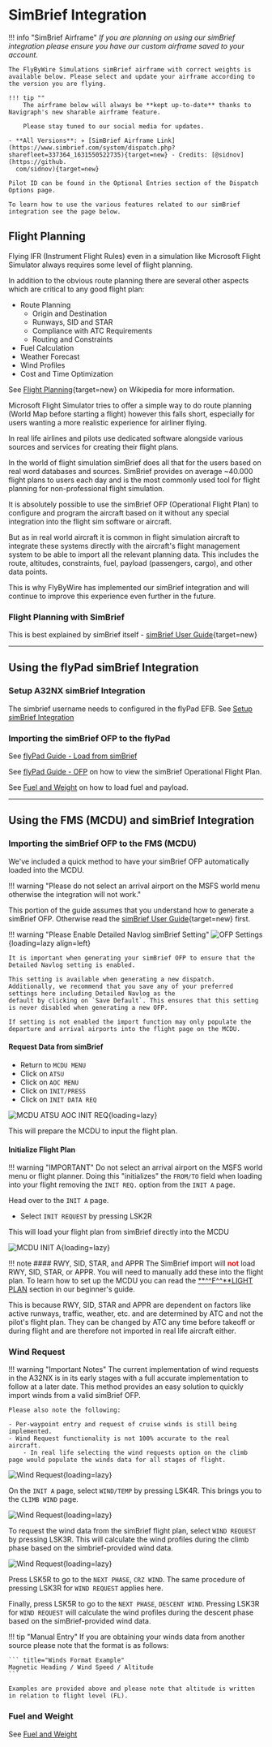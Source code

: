 # SimBrief Integration

!!! info "SimBrief Airframe"
    *If you are planning on using our simBrief integration please ensure you have our custom airframe saved to your account.*

    The FlyByWire Simulations simBrief airframe with correct weights is available below. Please select and update your airframe according to the version you are flying.
    
    !!! tip ""
        The airframe below will always be **kept up-to-date** thanks to Navigraph's new sharable airframe feature.
    
        Please stay tuned to our social media for updates.
    
    - **All Versions**: ✈ [SimBrief Airframe Link](https://www.simbrief.com/system/dispatch.php?sharefleet=337364_1631550522735){target=new} - Credits: [@sidnov](https://github.
      com/sidnov){target=new}
    
    Pilot ID can be found in the Optional Entries section of the Dispatch Options page.
    
    To learn how to use the various features related to our simBrief integration see the page below.

## Flight Planning

Flying IFR (Instrument Flight Rules) even in a simulation like Microsoft Flight Simulator always requires some level of flight planning.

In addition to the obvious route planning there are several other aspects which are critical to any good flight plan:

- Route Planning
    - Origin and Destination
    - Runways, SID and STAR
    - Compliance with ATC Requirements
    - Routing and Constraints
- Fuel Calculation
- Weather Forecast
- Wind Profiles
- Cost and Time Optimization

See [Flight Planning](https://en.wikipedia.org/wiki/Flight_planning){target=new} on Wikipedia for more information.

Microsoft Flight Simulator tries to offer a simple way to do route planning (World Map before starting a flight) however this falls short, especially for users wanting a more realistic experience for airliner flying.

In real life airlines and pilots use dedicated software alongside various sources and services for creating their flight plans.

In the world of flight simulation simBrief does all that for the users based on real word databases and sources. SimBrief provides on average ~40.000 flight plans to users each day and is the most commonly used tool for flight planning for non-professional flight simulation.

It is absolutely possible to use the simBrief OFP (Operational Flight Plan) to configure and program the aircraft based on it without any special integration into the flight sim software or aircraft.

But as in real world aircraft it is common in flight simulation aircraft to integrate these systems directly with the aircraft's flight management system to be able to import all the relevant planning data. This includes the route, altitudes, constraints, fuel, payload (passengers, cargo), and other data points.

This is why FlyByWire has implemented our simBrief integration and will continue to improve this experience even further in the future.

### Flight Planning with SimBrief

This is best explained by simBrief itself - [simBrief User Guide](https://www.simbrief.com/system/guide.php){target=new}

---

## Using the flyPad simBrief Integration

### Setup A32NX simBrief Integration

The simbrief username needs to configured in the flyPad EFB. See [Setup simBrief Integration](flypados3/settings.md#simbrief-integration)

### Importing the simBrief OFP to the flyPad

See [flyPad Guide - Load from simBrief](flypados3/dashboard.md#load-from-simbrief)

See [flyPad Guide - OFP](flypados3/dispatch.md#ofp-page) on how to view the simBrief Operational Flight Plan.

See [Fuel and Weight](loading-fuel-weight.md) on how to load fuel and payload.

---

## Using the FMS (MCDU) and simBrief Integration

### Importing the simBrief OFP to the FMS (MCDU)

We've included a quick method to have your simBrief OFP automatically loaded into the MCDU. 

!!! warning "Please do not select an arrival airport on the MSFS world menu otherwise the integration will not work."

This portion of the guide assumes that you understand how to generate a simBrief OFP. 
Otherwise read the [simBrief User Guide](https://www.simbrief.com/system/guide.php){target=new} first.

!!! warning "Please Enable Detailed Navlog simBrief Setting"
    ![OFP Settings](../assets/feature-guides/simbrief/OFP-settings.png){loading=lazy align=left} 

    It is important when generating your simBrief OFP to ensure that the Detailed Navlog setting is enabled. 

    This setting is available when generating a new dispatch. Additionally, we recommend that you save any of your preferred settings here including Detailed Navlog as the 
    default by clicking on `Save Default`. This ensures that this setting is never disabled when generating a new OFP.

    If setting is not enabled the import function may only populate the departure and arrival airports into the flight page on the MCDU.

#### Request Data from simBrief

* Return to `MCDU MENU`
* Click on `ATSU`
* Click on `AOC MENU`
* Click on `INIT/PRESS`
* Click on `INIT DATA REQ`

![MCDU ATSU AOC INIT REQ](../../fbw-a32nx/assets/feature-guides/simbrief/mcdu2.png "MCDU ATSU AOC INIT REQ"){loading=lazy}

This will prepare the MCDU to input the flight plan.

#### Initialize Flight Plan

!!! warning "IMPORTANT"
    Do not select an arrival airport on the MSFS world menu or flight planner. Doing this "initializes" the `FROM/TO` field when loading into your flight removing the `INIT REQ.` option from the `INIT A` page.

Head over to the `INIT A` page.

* Select `INIT REQUEST` by pressing LSK2R

This will load your flight plan from simBrief directly into the MCDU

![MCDU INIT A](../../fbw-a32nx/assets/feature-guides/simbrief/mcdu1b.png "MCDU INIT A"){loading=lazy}

!!! note 
    #### RWY, SID, STAR, and APPR
    The SimBrief import will <span style=color:red>**not**</span> load RWY, SID, STAR, or APPR. You will need to 
    manually add these into the flight plan. To learn how to set up the MCDU you can read the 
    [**^^F^^**LIGHT PLAN](../../pilots-corner/beginner-guide/preparing-mcdu.md#--f---light-plan) section 
    in our beginner's guide.
    <p />
    This is because RWY, SID, STAR and APPR are dependent on factors like active runways, traffic, weather, 
    etc. and are determined by ATC and not the pilot's flight plan. They can be changed by ATC any time before 
    takeoff or during flight and are therefore not imported in real life aircraft either.  

[//]: # (Updates to the wind request section should be mentioned in the preparing-mcdu.md page as well.)

### Wind Request

!!! warning "Important Notes"
    The current implementation of wind requests in the A32NX is in its early stages with a full 
    accurate implementation to follow at a later date. This method provides an easy solution to quickly import winds 
    from a valid simBrief OFP.

    Please also note the following:

    - Per-waypoint entry and request of cruise winds is still being implemented.
    - Wind Request functionality is not 100% accurate to the real aircraft.
        - In real life selecting the wind requests option on the climb page would populate the winds data for all stages of flight.

![Wind Request](../assets/feature-guides/simbrief/mcdu-wind1.png){loading=lazy}

On the `INIT A` page, select `WIND/TEMP` by pressing LSK4R. This brings you to the `CLIMB WIND` page.

![Wind Request](../assets/feature-guides/simbrief/mcdu-wind2.png){loading=lazy}

To request the wind data from the simBrief flight plan, select `WIND REQUEST` by pressing LSK3R. This will calculate the 
wind profiles during the climb phase based on the simbrief-provided wind data.
    
![Wind Request](../assets/feature-guides/simbrief/mcdu-wind3.png){loading=lazy}

Press LSK5R to go to the `NEXT PHASE`, `CRZ WIND`. The same procedure of pressing LSK3R for `WIND REQUEST` applies here.

Finally, press LSK5R to go to the `NEXT PHASE`, `DESCENT WIND`. Pressing LSK3R for `WIND REQUEST` will calculate the 
wind profiles during the descent phase based on the simBrief-provided wind data.

!!! tip "Manual Entry"
    If you are obtaining your winds data from another source please note that the format is as follows:

    ``` title="Winds Format Example"
    Magnetic Heading / Wind Speed / Altitude 
    ```

    Examples are provided above and please note that altitude is written in relation to flight level (FL). 

### Fuel and Weight

See [Fuel and Weight](loading-fuel-weight.md)
